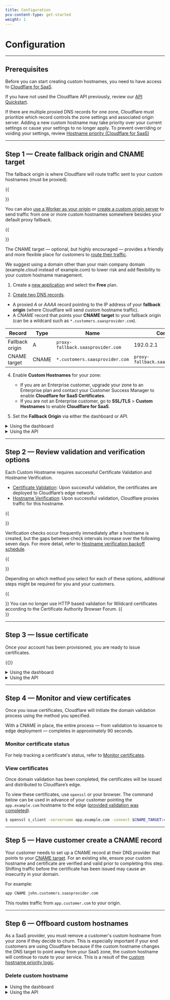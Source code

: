 ```yaml
---
title: Configuration
pcx-content-type: get-started
weight: 1
---
```


# Configuration

---

## Prerequisites

Before you can start creating custom hostnames, you need to have access to [Cloudflare for SaaS](/cloudflare-for-saas/#availability).

If you have not used the Cloudflare API previously, review our [API Quickstart](/api/).

If there are multiple proxied DNS records for one zone, Cloudflare must prioritize which record controls the zone settings and associated origin server. Adding a new custom hostname may take priority over your current settings or cause your settings to no longer apply. To prevent overriding or voiding your settings, review [Hostname priority (Cloudflare for SaaS)](/ssl/ssl-tls/certificate-and-hostname-priority/#hostname-priority-ssl-for-saas)
 
---

## Step 1 — Create fallback origin and CNAME target

The fallback origin is where Cloudflare will route traffic sent to your custom hostnames (must be proxied).

{{<Aside type="note">}}

You can also [use a Worker as your origin](/cloudflare-for-saas/workers-for-platforms/worker-as-origin/) or [create a custom origin server](/cloudflare-for-saas/start/advanced-settings/custom-origin/) to send traffic from one or more custom hostnames somewhere besides your default proxy fallback.

{{</Aside>}}

The CNAME target — optional, but highly encouraged — provides a friendly and more flexible place for customers to [route their traffic](#step-5--have-customer-create-a-cname-record).

We suggest using a domain other than your main company domain (example.cloud instead of example.com) to lower risk and add flexibility to your custom hostname management.

1.  Create a [new application](/fundamentals/get-started/setup/add-site/) and select the **Free** plan.

2. [Create two DNS records](/dns/manage-dns-records/how-to/create-dns-records/#create-dns-records).

  *   A proxied *A* or *AAAA* record pointing to the IP address of your **fallback origin** (where Cloudflare will send custom hostname traffic).
  *   A *CNAME* record that points your **CNAME target** to your fallback origin (can be a wildcard such as `*.customers.saasprovider.com`).

  | Record          | Type  | Name                              | Content                           |
  | --------------- | ----- | --------------------------------- | --------------------------------- |
  | Fallback origin | A     | `proxy-fallback.saasprovider.com` | 192.0.2.1                         |
  | CNAME target    | CNAME | `*.customers.saasprovider.com`    | `proxy-fallback.saasprovider.com` |

4.  Enable **Custom Hostnames** for your zone:

    - If you are an Enterprise customer, upgrade your zone to an Enterprise plan and contact your Customer Success Manager to enable **Cloudflare for SaaS Certificates**.
    - If you are not an Enterprise customer, go to **SSL/TLS** > **Custom Hostnames** to enable **Cloudflare for SaaS**.

5.  Set the **Fallback Origin** via either the dashboard or API.

<details>
<summary>Using the dashboard</summary>
<div>

1.  Navigate to **SSL/TLS** > **Custom Hostnames**.
2.  In the **Custom Hostnames** card, enter the hostname for your fallback origin.
3.  Click **Add**.

</div>
</details>

<details>
<summary>Using the API</summary>
<div>

Using the hostname from the A or AAAA record you just created, [update the fallback origin value](https://api.cloudflare.com/#custom-hostname-fallback-origin-for-a-zone-update-fallback-origin-for-custom-hostnames).

</div>
</details>

---

## Step 2 — Review validation and verification options

Each Custom Hostname requires successful Certificate Validation and Hostname Verification.

- [Certificate Validation](/cloudflare-for-saas/security/certificate-management/issue-and-validate/): Upon successful validation, the certificates are deployed to Cloudflare’s edge network.
- [Hostname Verification](/cloudflare-for-saas/domain-support/hostname-verification/): Upon successful validation, Cloudflare proxies traffic for this hostname.

{{<Aside type="note">}}

Verification checks occur frequently immediately after a hostname is created, but the gaps between check intervals increase over the following seven days. For more detail, refer to [Hostname verification backoff schedule](/cloudflare-for-saas/reference/hostname-verification-backoff-schedule/).

{{</Aside>}}

Depending on which method you select for each of these options, additional steps might be required for you and your customers.

{{<Aside type="warning">}}
You can no longer use HTTP based validation for Wildcard certificates according to the Certificate Authority Browser Forum.
{{</Aside>}}

---

## Step 3 — Issue certificate

Once your account has been provisioned, you are ready to issue certificates.

{{<render file="_issue-certs-preamble.md">}}

<details>
<summary>Using the dashboard</summary>
<div>

{{<render file="_create-custom-hostname.md">}}

</div>
</details>

<details>
<summary>Using the API</summary>
<div>

{{<render file="_create-custom-hostname-api.md">}}

</div>
</details>

---

## Step 4 — Monitor and view certificates

Once you issue certificates, Cloudflare will initiate the domain validation process using the method you specified.

With a CNAME in place, the entire process — from validation to issuance to edge deployment — completes in approximately 90 seconds.

### Monitor certificate status

For help tracking a certificate's status, refer to [Monitor certificates](/cloudflare-for-saas/security/certificate-management/issue-and-validate/).

### View certificates

Once domain validation has been completed, the certificates will be issued and distributed to Cloudflare’s edge.

To view these certificates, use `openssl` or your browser. The command below can be used in advance of your customer pointing the `app.example.com` hostname to the edge ([provided validation was completed](/cloudflare-for-saas/security/certificate-management/issue-and-validate/)).

```sh
$ openssl s_client -servername app.example.com -connect $CNAME_TARGET:443 </dev/null 2>/dev/null | openssl x509 -noout -text | grep app.example.com
```

---

## Step 5 — Have customer create a CNAME record

Your customer needs to set up a CNAME record at their DNS provider that points to your [CNAME target](#step-1--create-fallback-origin-and-cname-target). For an existing site, ensure your custom hostname and certificate are verified and valid prior to completing this step. Shifting traffic before the certificate has been issued may cause an insecurity in your domain.

For example:

```txt
app CNAME john.customers.saasprovider.com
```

This routes traffic from `app.customer.com` to your origin.

---

## Step 6 — Offboard custom hostnames

As a SaaS provider, you must remove a customer's custom hostname from your zone if they decide to churn. This is especially important if your end customers are using Cloudflare because if the custom hostname changes the DNS target to point away from your SaaS zone, the custom hostname will continue to route to your service. This is a result of the [custom hostname priority logic](/ssl/ssl-tls/certificate-and-hostname-priority/#hostname-priority-ssl-for-saas).

### Delete custom hostname

<details>
<summary>Using the dashboard</summary>
<div>

{{<render file="_delete-custom-hostname-dash.md">}}

</div>
</details>

<details>
<summary>Using the API</summary>
<div>

To delete a custom hostname and any issued certificates using the API, use a [DELETE command](https://api.cloudflare.com/#custom-hostname-for-a-zone-delete-custom-hostname-and-any-issued-ssl-certificates-) on the `DELETE zones/:zone_identifier/custom_hostnames/:identifier` endpoint.

</div>
</details>